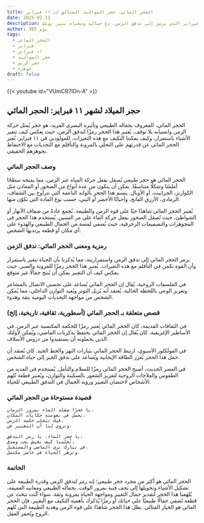 ```yaml
---
title: الحجر المائي، حجر المواليد المتألق لـ ١١ فبراير
date: 2025-02-11
description: اشعر بأهمية الحجر المائي، حجر المواليد لـ ١١ فبراير الذي يرمز إلى تدفق الزمن. دع جماله ومعناه ينير يومك.
author: 365 يوم
tags:
  - الحجر المائي
  - فبراير
  - ١١ فبراير
  - حجر المواليد
  - حجر كريم
  - جوهرة
draft: false
---
```


{{< youtube id="VUmCR7IDn-A" >}}

## حجر الميلاد لشهر ١١ فبراير: الحجر المائي

الحجر المائي، المعروف بجماله الطبيعي وتأثيره البصري الفريد، هو حجر يُمثل حركة الزمن وانسيابه بلا توقف. يُعتبر هذا الحجر رمزًا لتدفق الزمن، حيث يعكس كيف تتغير الأشياء باستمرار، وكيف يمكننا التكيف مع هذه التغيرات. للمولودين في ١١ فبراير، يُعبر الحجر المائي عن قدرتهم على التحلي بالمرونة والتأقلم مع التحديات مع الاحتفاظ بجوهرهم الحقيقي.

### وصف الحجر المائي

الحجر المائي هو حجر طبيعي يُصقل بفعل حركة المياه عبر الزمن، مما يمنحه سطحًا أملسًا وشكلًا متناسقًا. يمكن أن يتكون من عدة أنواع من الصخور أو المعادن مثل الكوارتز، الجرانيت، أو الأوبال. يتسم هذا الحجر بألوانه الناعمة التي تتراوح بين الشفاف، الرمادي، الأزرق الفاتح، وأحيانًا الأخضر أو البني، حسب نوع المادة التي تكوّن منها.

يُعتبر الحجر المائي شاهدًا حيًا على قوة الزمن والطبيعة. يُجمع عادةً من ضفاف الأنهار أو الشواطئ، حيث تُصقل الصخور بفعل حركة الماء على مر السنين. يُستخدم هذا الحجر في المجوهرات والتصميمات الزخرفية، حيث يُضفي لمسة من الجمال الطبيعي والهدوء على أي مكان أو قطعة يرتديها الشخص.

### رمزية ومعنى الحجر المائي: تدفق الزمن

يرمز الحجر المائي إلى تدفق الزمن واستمراريته، مما يُذكرنا بأن الحياة تتغير باستمرار وأن القوة تكمن في التأقلم مع هذه التغيرات. يُعتبر هذا الحجر رمزًا للمرونة والصبر، حيث يعكس كيف أن التغيير يمكن أن يُنتج جمالًا غير متوقع.

في الفلسفات الروحية، يُقال إن الحجر المائي يُساعد على تحسين الاتصال بالمشاعر وتعزيز الوعي باللحظة الحالية. يُعتقد أنه يُزيل التوتر ويُعيد التوازن الداخلي، مما يُمكن الشخص من مواجهة التحديات اليومية بثقة وهدوء.

### قصص متعلقة بـ الحجر المائي (أسطورية، ثقافية، تاريخية، إلخ)

في الثقافات القديمة، كان الحجر المائي يُعتبر رمزًا للحكمة المكتسبة عبر الزمن. في الأساطير الإغريقية، كان يُقال إن الحجر المائي يحتفظ بذكريات الماضي، ويُمكن لأولئك الذين يحملونه أن يستفيدوا من دروس الأسلاف.

في الفولكلور الآسيوي، ارتبط الحجر المائي بتيارات النهر والحظ الجيد. كان يُعتقد أن حمل هذا الحجر يُعزز الطاقة الإيجابية ويُساعد على تدفق الخير إلى حياة الشخص.

في العصر الحديث، أصبح الحجر المائي رمزًا للسلام والتأمل. يُستخدم في العديد من الطقوس والعلاجات الروحية لتعزيز الشعور بالسكينة والتوازن، ويُعتبر قطعة تُلهم الأشخاص لاحتضان التغيير ورؤية الجمال في التدفق الطبيعي للحياة.

### قصيدة مستوحاة من الحجر المائي

```
يا حجرًا صقله الماء بمرور الزمان،
يحمل في نعومته حكايات المكان.
فيك تتجلى حكمة الزمن،
وتروي لنا أن التغيير فن.

يا حجر الماء، يا رمز التدفق،
تُعلمنا كيف نعيش بحب وصدق.
في تيارك نرى الماضي والمستقبل،
وتزهر الحياة في حاضرٍ مكتمل.
```

### الخاتمة

الحجر المائي هو أكثر من مجرد حجر طبيعي؛ إنه رمز لتدفق الزمن وقدرة الطبيعة على تشكيل الأشياء وتحويلها إلى تحف فنية بمرور الوقت. بجماله الطبيعي ومعانيه العميقة، يُلهمنا هذا الحجر لتقدير جمال التغيير ومواجهة الحياة بمرونة وثقة. سواء كُنت تبحث عن قطعة تُضفي جمالًا طبيعيًا على حياتك أو رمزًا يُذكرك بأهمية التكيف مع التغيير، فإن الحجر المائي هو الخيار المثالي. يظل هذا الحجر شاهدًا على قوة الزمن وهدية الطبيعة التي تُلهم الروح وتُحفز العقل.